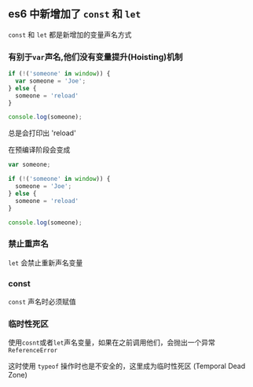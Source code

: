 ## es6 中新增加了 `const` 和 `let`

 `const` 和 `let` 都是新增加的变量声名方式

### 有别于`var`声名,他们没有变量提升(Hoisting)机制

```javascript
if (!('someone' in window)) {
  var someone = 'Joe';
} else {
  someone = 'reload'
}

console.log(someone); 

```

总是会打印出 'reload'

在预编译阶段会变成

```javascript
var someone;

if (!('someone' in window)) {
  someone = 'Joe';
} else {
  someone = 'reload'
}

console.log(someone); 

```

### 禁止重声名

`let` 会禁止重新声名变量

### const

`const` 声名时必须赋值

### 临时性死区

使用`cosnt`或者`let`声名变量，如果在之前调用他们，会抛出一个异常`ReferenceError`

这时使用 `typeof` 操作时也是不安全的，这里成为临时性死区 (Temporal Dead Zone)

